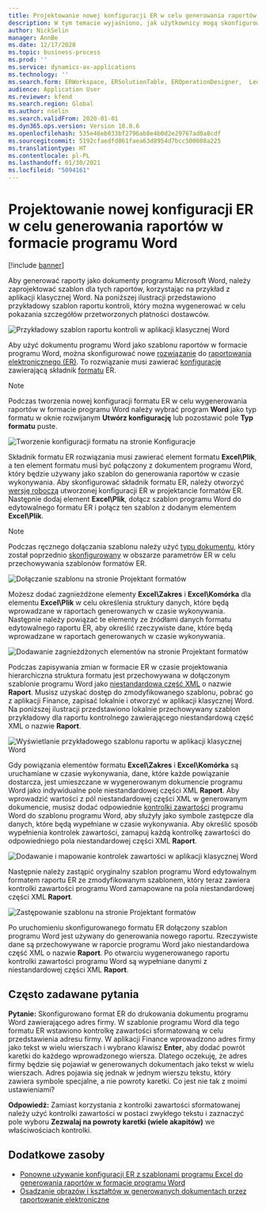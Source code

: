 ```yaml
---
title: Projektowanie nowej konfiguracji ER w celu generowania raportów w formacie programu Word
description: W tym temacie wyjaśniono, jak użytkownicy mogą skonfigurować nowy format raportowania elektronicznego (ER), aby generować raporty jako dokumenty programu Microsoft Word.
author: NickSelin
manager: AnnBe
ms.date: 12/17/2020
ms.topic: business-process
ms.prod: ''
ms.service: dynamics-ax-applications
ms.technology: ''
ms.search.form: ERWorkspace, ERSolutionTable, EROperationDesigner,  LedgerJournalTable, LedgerJournalTransVendPaym
audience: Application User
ms.reviewer: kfend
ms.search.region: Global
ms.author: nselin
ms.search.validFrom: 2020-01-01
ms.dyn365.ops.version: Version 10.0.6
ms.openlocfilehash: 535e46eb033bf2796ab8e4b0d2e29767ad0a8cdf
ms.sourcegitcommit: 5192cfaedfd861faea63d8954d7bcc500608a225
ms.translationtype: HT
ms.contentlocale: pl-PL
ms.lasthandoff: 01/30/2021
ms.locfileid: "5094161"
---
```

# <a name="design-a-new-er-configuration-to-generate-reports-in-word-format"></a>Projektowanie nowej konfiguracji ER w celu generowania raportów w formacie programu Word

[!include [banner](../includes/banner.md)]

Aby generować raporty jako dokumenty programu Microsoft Word, należy zaprojektować szablon dla tych raportów, korzystając na przykład z aplikacji klasycznej Word. Na poniższej ilustracji przedstawiono przykładowy szablon raportu kontroli, który można wygenerować w celu pokazania szczegółów przetworzonych płatności dostawców.

![Przykładowy szablon raportu kontroli w aplikacji klasycznej Word](./media/er-design-configuration-word-image1.png)

Aby użyć dokumentu programu Word jako szablonu raportów w formacie programu Word, można skonfigurować nowe [rozwiązanie](er-quick-start1-new-solution.md) do [raportowania elektronicznego (ER)](general-electronic-reporting.md). To rozwiązanie musi zawierać [konfigurację](general-electronic-reporting.md#Configuration) zawierającą składnik [formatu](general-electronic-reporting.md#FormatComponentOutbound) ER.

> [!NOTE]
> Podczas tworzenia nowej konfiguracji formatu ER w celu wygenerowania raportów w formacie programu Word należy wybrać program **Word** jako typ formatu w oknie rozwijanym **Utwórz konfigurację** lub pozostawić pole **Typ formatu** puste.

![Tworzenie konfiguracji formatu na stronie Konfiguracje](./media/er-design-configuration-word-image2.gif)

Składnik formatu ER rozwiązania musi zawierać element formatu **Excel\\Plik**, a ten element formatu musi być połączony z dokumentem programu Word, który będzie używany jako szablon do generowania raportów w czasie wykonywania. Aby skonfigurować składnik formatu ER, należy otworzyć [wersję roboczą](general-electronic-reporting.md#component-versioning) utworzonej konfiguracji ER w projektancie formatów ER. Następnie dodaj element **Excel\\Plik**, dołącz szablon programu Word do edytowalnego formatu ER i połącz ten szablon z dodanym elementem **Excel\\Plik**.

> [!NOTE]
> Podczas ręcznego dołączania szablonu należy użyć [typu dokumentu](https://docs.microsoft.com/dynamics365/fin-ops-core/fin-ops/organization-administration/configure-document-management#configure-document-types), który został poprzednio [skonfigurowany](electronic-reporting-er-configure-parameters.md#parameters-to-manage-documents) w obszarze parametrów ER w celu przechowywania szablonów formatów ER.

![Dołączanie szablonu na stronie Projektant formatów](./media/er-design-configuration-word-image3.gif)

Możesz dodać zagnieżdżone elementy **Excel\\Zakres** i **Excel\\Komórka** dla elementu **Excel\\Plik** w celu określenia struktury danych, które będą wprowadzane w raportach generowanych w czasie wykonywania. Następnie należy powiązać te elementy ze źródłami danych formatu edytowalnego raportu ER, aby określić rzeczywiste dane, które będą wprowadzane w raportach generowanych w czasie wykonywania.

![Dodawanie zagnieżdżonych elementów na stronie Projektant formatów](./media/er-design-configuration-word-image4.gif)

Podczas zapisywania zmian w formacie ER w czasie projektowania hierarchiczna struktura formatu jest przechowywana w dołączonym szablonie programu Word jako [niestandardowa część XML](https://docs.microsoft.com/visualstudio/vsto/custom-xml-parts-overview?view=vs-2019) o nazwie **Raport**. Musisz uzyskać dostęp do zmodyfikowanego szablonu, pobrać go z aplikacji Finance, zapisać lokalnie i otworzyć w aplikacji klasycznej Word. Na poniższej ilustracji przedstawiono lokalnie przechowywany szablon przykładowy dla raportu kontrolnego zawierającego niestandardową część XML o nazwie **Raport**.

![Wyświetlanie przykładowego szablonu raportu w aplikacji klasycznej Word](./media/er-design-configuration-word-image5.gif)

Gdy powiązania elementów formatu **Excel\\Zakres** i **Excel\\Komórka** są uruchamiane w czasie wykonywania, dane, które każde powiązanie dostarcza, jest umieszczane w wygenerowanym dokumencie programu Word jako indywidualne pole niestandardowej części XML **Raport**. Aby wprowadzić wartości z pól niestandardowej części XML w generowanym dokumencie, musisz dodać odpowiednie [kontrolki zawartości](https://docs.microsoft.com/office/client-developer/word/content-controls-in-word) programu Word do szablonu programu Word, aby służyły jako symbole zastępcze dla danych, które będą wypełniane w czasie wykonywania. Aby określić sposób wypełnienia kontrolek zawartości, zamapuj każdą kontrolkę zawartości do odpowiedniego pola niestandardowej części XML **Raport**.

![Dodawanie i mapowanie kontrolek zawartości w aplikacji klasycznej Word](./media/er-design-configuration-word-image6.gif)

Następnie należy zastąpić oryginalny szablon programu Word edytowalnym formatem raportu ER ze zmodyfikowanym szablonem, który teraz zawiera kontrolki zawartości programu Word zamapowane na pola niestandardowej części XML **Raport**.

![Zastępowanie szablonu na stronie Projektant formatów](./media/er-design-configuration-word-image7.gif)

Po uruchomieniu skonfigurowanego formatu ER dołączony szablon programu Word jest używany do generowania nowego raportu. Rzeczywiste dane są przechowywane w raporcie programu Word jako niestandardowa część XML o nazwie **Raport**. Po otwarciu wygenerowanego raportu kontrolki zawartości programu Word są wypełniane danymi z niestandardowej części XML **Raport**.

## <a name="frequently-asked-questions"></a>Często zadawane pytania

**Pytanie:** Skonfigurowano format ER do drukowania dokumentu programu Word zawierającego adres firmy. W szablonie programu Word dla tego formatu ER wstawiono kontrolkę zawartości sformatowaną w celu przedstawienia adresu firmy. W aplikacji Finance wprowadzono adres firmy jako tekst w wielu wierszach i wybrano klawisz **Enter**, aby dodać powrót karetki do każdego wprowadzonego wiersza. Dlatego oczekuję, że adres firmy będzie się pojawiał w generowanych dokumentach jako tekst w wielu wierszach. Adres pojawia się jednak w jednym wierszu tekstu, który zawiera symbole specjalne, a nie powroty karetki. Co jest nie tak z moimi ustawieniami?

**Odpowiedź:** Zamiast korzystania z kontrolki zawartości sformatowanej należy użyć kontrolki zawartości w postaci zwykłego tekstu i zaznaczyć pole wyboru **Zezwalaj na powroty karetki (wiele akapitów)** we właściwościach kontrolki.

## <a name="additional-resources"></a>Dodatkowe zasoby

- [Ponowne używanie konfiguracji ER z szablonami programu Excel do generowania raportów w formacie programu Word](./tasks/er-design-configuration-word-2016-11.md)
- [Osadzanie obrazów i kształtów w generowanych dokumentach przez raportowanie elektroniczne](electronic-reporting-embed-images-shapes.md#embed-an-image-in-a-word-document)
